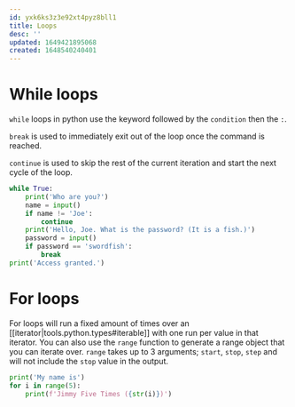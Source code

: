 ```yaml
---
id: yxk6ks3z3e92xt4pyz8bll1
title: Loops
desc: ''
updated: 1649421895068
created: 1648540240401
---
```


# While loops
`while` loops in python use the keyword followed by the `condition` then the `:`. 

`break` is used to immediately exit out of the loop once the command is reached.

`continue` is used to skip the rest of the current iteration and start the next cycle of the loop.

```python
while True:
    print('Who are you?')
    name = input()
    if name != 'Joe':
        continue
    print('Hello, Joe. What is the password? (It is a fish.)')
    password = input()
    if password == 'swordfish':
        break
print('Access granted.')
```

# For loops

For loops will run a fixed amount of times over an [[iterator|tools.python.types#iterable]] with one run per value in that iterator. You can also use the `range` function to generate a range object that you can iterate over. `range` takes up to 3 arguments; `start`, `stop`, `step` and will not include the `stop` value in the output.

```python
print('My name is')
for i in range(5):
    print(f'Jimmy Five Times ({str(i)})')
```
